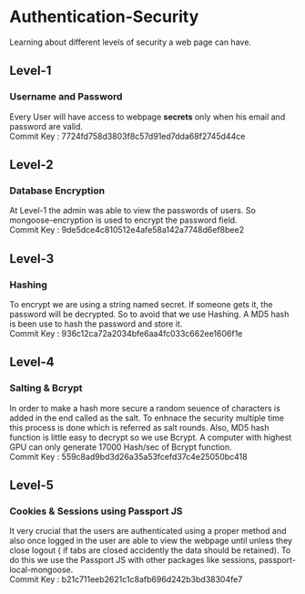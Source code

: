 # Authentication-Security
Learning about different levels of security a web page can have. 

## Level-1 
### Username and Password  
Every User will have access to webpage **secrets** only when his email and password are valid.  
Commit Key : 7724fd758d3803f8c57d91ed7dda68f2745d44ce  

## Level-2 
### Database Encryption  
At Level-1 the admin was able to view the passwords of users. So mongoose-encryption is used to encrypt the password field.  
Commit Key : 9de5dce4c810512e4afe58a142a7748d6ef8bee2

## Level-3 
### Hashing
To encrypt we are using a string named secret. If someone gets it, the password will be decrypted. So to avoid that we use Hashing. A MD5 hash is been use to hash the password and store it.  
Commit Key : 936c12ca72a2034bfe6aa4fc033c662ee1606f1e 

## Level-4  
### Salting & Bcrypt  
In order to make a hash more secure a random seuence of characters is added in the end called as the salt. To enhnace the security multiple time this process is done which is referred as salt rounds. Also, MD5 hash function is little easy to decrypt so we use Bcrypt. A computer with highest GPU can only generate 17000 Hash/sec of Bcrypt function.  
Commit Key : 559c8ad9bd3d26a35a53fcefd37c4e25050bc418  

## Level-5  
### Cookies & Sessions using Passport JS  
It very crucial that the users are authenticated using a proper method and also once logged in the user are able to view the webpage until unless they close logout ( if tabs are closed accidently the data should be retained). To do this we use the Passport JS with other packages like sessions, passport-local-mongoose.  
Commit Key : b21c711eeb2621c1c8afb696d242b3bd38304fe7  



